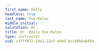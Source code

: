 ```yaml
---
first_name: Emily
headless: true
last_name: Fox-Kales
middle_initial: ''
salutation: Dr.
title: Dr. Emily Fox-Kales
type: instructor
uid: c37ff872-24a1-22e7-e0ed-bc140b6ab4ba
---
```

